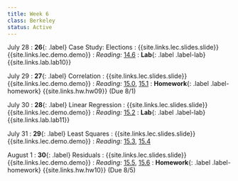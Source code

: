 ```yaml
---
title: Week 6
class: Berkeley
status: Active
---
```


July 28
: **26**{: .label} Case Study: Elections
    : {{site.links.lec.slides.slide}} {{site.links.lec.demo.demo}}
: _Reading:_ [14.6](https://inferentialthinking.com/chapters/14/6/Choosing_a_Sample_Size.html)
: **Lab**{: .label .label-lab} {{site.links.lab.lab10}} 

July 29
: **27**{: .label} Correlation
    : {{site.links.lec.slides.slide}} {{site.links.lec.demo.demo}}
: _Reading:_ [15.0](https://inferentialthinking.com/chapters/15/Prediction.html), [15.1](https://inferentialthinking.com/chapters/15/1/Correlation.html)
: **Homework**{: .label .label-homework} 
    {{site.links.hw.hw09}} (Due 8/1)

July 30
: **28**{: .label} Linear Regression
    : {{site.links.lec.slides.slide}} {{site.links.lec.demo.demo}}
: _Reading:_ [15.2](https://inferentialthinking.com/chapters/15/2/Regression_Line.html)
: **Lab**{: .label .label-lab} {{site.links.lab.lab11}} 

July 31
: **29**{: .label} Least Squares
    : {{site.links.lec.slides.slide}} {{site.links.lec.demo.demo}}
: _Reading:_ [15.3](https://inferentialthinking.com/chapters/15/3/Method_of_Least_Squares.html), [15.4](https://inferentialthinking.com/chapters/15/4/Least_Squares_Regression.html)


August 1
: **30**{: .label} Residuals
    : {{site.links.lec.slides.slide}} {{site.links.lec.demo.demo}}
: _Reading:_ [15.5](https://inferentialthinking.com/chapters/15/5/Visual_Diagnostics.html), [15.6](https://inferentialthinking.com/chapters/15/6/Numerical_Diagnostics.html)
: **Homework**{: .label .label-homework} 
    {{site.links.hw.hw10}} (Due 8/5)

